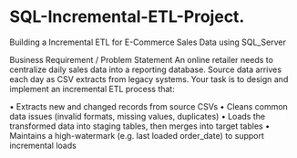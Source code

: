 # SQL-Incremental-ETL-Project.
Building a Incremental ETL for E-Commerce Sales Data using SQL_Server





 Business Requirement / Problem Statement
 An online retailer needs to centralize daily sales data into a reporting database. Source data arrives
 each day as CSV extracts from legacy systems. Your task is to design and implement an incremental
 ETL process that: 

 • Extracts new and changed records from source CSVs
 • Cleans common data issues (invalid formats, missing values, duplicates)
 • Loads the transformed data into staging tables, then merges into target tables
 • Maintains a high-watermark (e.g. last loaded order_date) to support incremental loads
